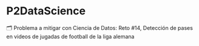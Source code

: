 # P2DataScience
🗂️ Problema a mitigar con Ciencia de Datos: Reto #14, Detección de pases en videos de jugadas de football de la liga alemana
